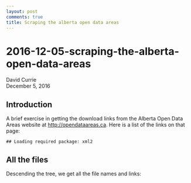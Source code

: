 ```yaml
---
layout: post
comments: true
title: Scraping the alberta open data areas
---
```


# 2016-12-05-scraping-the-alberta-open-data-areas
David Currie  
December 5, 2016  



## Introduction   

A brief exercise in getting the download links from the Alberta Open Data Areas website at <http://opendataareas.ca>.
Here is a list of the links on that page:  


```
## Loading required package: xml2
```

## All the files

Descending the tree, we get all the file names and links:   

<!--html_preserve--><div id="htmlwidget-140ecdde2035442bfd44" style="width:100%;height:auto;" class="datatables html-widget"></div>
<script type="application/json" data-for="htmlwidget-140ecdde2035442bfd44">{"x":{"filter":"top","filterHTML":"<tr>\n  <td data-type=\"factor\" style=\"vertical-align: top;\">\n    <div class=\"form-group has-feedback\" style=\"margin-bottom: auto;\">\n      <input type=\"search\" placeholder=\"All\" class=\"form-control\" style=\"width: 100%;\"/>\n      <span class=\"glyphicon glyphicon-remove-circle form-control-feedback\">\u003c/span>\n    \u003c/div>\n    <div style=\"width: 100%; display: none;\">\n      <select multiple=\"multiple\" style=\"width: 100%;\" data-options=\"[&quot;20K Base Features&quot;,&quot;20K DEM&quot;,&quot;250K Small Scale&quot;,&quot;Agricultural Regions of Alberta Soil Information&quot;,&quot;ATS V4.1 Polygons&quot;,&quot;Cadastral&quot;,&quot;DIDs+&quot;,&quot;Fortis Utility&quot;,&quot;Lidar&quot;,&quot;LiDAR15 DEM&quot;,&quot;Municipal Boundary File&quot;,&quot;Natural Regions and Subregions of Alberta&quot;,&quot;Satellite Imagery&quot;,&quot;Title Mapping&quot;,&quot;Wildlife Sensitivity&quot;,&quot;HYPERSPECTRAL IMAGERY: OIL SANDS&quot;,&quot;LiDAR: OIL SANDS&quot;,&quot;ORTHOPHOTO IMAGE&quot;,&quot;ORTHOPHOTOS: OIL SANDS&quot;]\">\u003c/select>\n    \u003c/div>\n  \u003c/td>\n  <td data-type=\"factor\" style=\"vertical-align: top;\">\n    <div class=\"form-group has-feedback\" style=\"margin-bottom: auto;\">\n      <input type=\"search\" placeholder=\"All\" class=\"form-control\" style=\"width: 100%;\"/>\n      <span class=\"glyphicon glyphicon-remove-circle form-control-feedback\">\u003c/span>\n    \u003c/div>\n    <div style=\"width: 100%; display: none;\">\n      <select multiple=\"multiple\" style=\"width: 100%;\" data-options=\"[&quot;Beaver Hills&quot;,&quot;Fort McMurray&quot;,&quot;Fox Creek&quot;,&quot;RMH Sylvan&quot;,&quot;Taber&quot;,&quot;Utikuma Lake&quot;]\">\u003c/select>\n    \u003c/div>\n  \u003c/td>\n  <td data-type=\"factor\" style=\"vertical-align: top;\">\n    <div class=\"form-group has-feedback\" style=\"margin-bottom: auto;\">\n      <input type=\"search\" placeholder=\"All\" class=\"form-control\" style=\"width: 100%;\"/>\n      <span class=\"glyphicon glyphicon-remove-circle form-control-feedback\">\u003c/span>\n    \u003c/div>\n    <div style=\"width: 100%; display: none;\">\n      <select multiple=\"multiple\" style=\"width: 100%;\" data-options=\"[&quot;Full coverage of Beaver Hills AOI&quot;,&quot;25 Townships (full coverage) of Beaver Hills AOI&quot;,&quot;50-21-W4&quot;,&quot;4 Townships (partial coverage) within Beaver Hills AOI&quot;,&quot;Partial coverage of Beaver Hills AOI&quot;,&quot;Full coverage of Fort McMurray AOI&quot;,&quot;25 Townships (full coverage) of Fort McMurray AOI&quot;,&quot;Partial coverage&quot;,&quot;84-07-W4&quot;,&quot;4 Townships (partial coverage) within Fort McMurray AOI&quot;,&quot;Full coverage&quot;,&quot;Partial Coverage of Fort McMurray AOI&quot;,&quot;Full coverage of Fox Creek AOI&quot;,&quot;25 Townships (full coverage) of Fox Creek AOI&quot;,&quot;58-25-W5&quot;,&quot;4 Townships (partial coverage) within Fox Creek AOI&quot;,&quot;Partial coverage of Fox Creek AOI&quot;,&quot;Full coverage of Rocky Mountain House Sylvan AOI&quot;,&quot;Full coverage of RMH Sylvan AOI&quot;,&quot;25 Townships (full coverage) of Rocky Mountain House Sylvan AOI&quot;,&quot;39-02-W5&quot;,&quot;4 Townships (partial coverage) within Rocky Mountain Sylvan AOI&quot;,&quot;Partial coverage of RMH Sylvan AOI&quot;,&quot;Full coverage of Taber AOI&quot;,&quot;25 Townships (full coverage) of Taber AOI&quot;,&quot;18-14-W4&quot;,&quot;4 Townships (partial coverage) within Taber AOI&quot;,&quot;Partial coverage of Taber AOI&quot;,&quot;Full coverage of Utikuma Lake AOI&quot;,&quot;25 Townships (full coverage) of Utikuma Lake AOI&quot;,&quot;81-09-W5&quot;,&quot;4 Townships (partial coverage) within Utikuma Lake AOI&quot;,&quot;Partial coverage of Utikuma Lake AOI&quot;]\">\u003c/select>\n    \u003c/div>\n  \u003c/td>\n  <td data-type=\"factor\" style=\"vertical-align: top;\">\n    <div class=\"form-group has-feedback\" style=\"margin-bottom: auto;\">\n      <input type=\"search\" placeholder=\"All\" class=\"form-control\" style=\"width: 100%;\"/>\n      <span class=\"glyphicon glyphicon-remove-circle form-control-feedback\">\u003c/span>\n    \u003c/div>\n    <div style=\"width: 100%; display: none;\">\n      <select multiple=\"multiple\" style=\"width: 100%;\" data-options=\"[&quot;2016-01-18&quot;,&quot;2002-06-04&quot;,&quot;2016-03-01&quot;,&quot;2015-08-05&quot;,&quot;2009-08-05&quot;,&quot;2016-09-09&quot;,&quot;2016-08-26&quot;,&quot;2009&quot;,&quot;2016-09-01&quot;,&quot;2005-06-02&quot;,&quot;MS: April 7, 2010; May 4, 2013; Aug 25, 2014; Oct 10, 2014; Jun 11, 2015 PAN: April 7, 2010; Jun 29, 2011; Oct 1, 2011; May 4, 2013; Aug 25, 2014; Oct 10, 2014; Jun 11, 2015 PAN-ST: 12/20/2014 PAN-SH: Aug 12, 2012; Oct 14, 2012; Apr 13, 2015; Apr 26, 2015; Jun 26, 2015&quot;,&quot;April - October 2016&quot;,&quot;2016-04-28&quot;,&quot;August 2013&quot;,&quot;2011&quot;,&quot;2009-09-13&quot;,&quot;MS: Jul 1, 2010; Sept 19, 2010; May 24, 2011; Sept 26, 2011 PAN: Jul 1, 2010; Sept 19, 2010; May 24, 2011; Sept 26, 2011&quot;,&quot;2005&quot;,&quot;2009-07-23&quot;,&quot;MS: Apr 20, 2010; Sept 8, 2013; Jun 5, 2015 MS-ST: June 5, 2015 PAN: Apr 20, 2010; Apr 8, 2011; Sept 8, 2013; Jun 5, 2015; Aug 4, 2015 PAN-ST: Jun 5, 2015; Aug 4, 2015 PAN-SH: May 17, 2014&quot;,&quot;2015-04-28&quot;,&quot;MS: May 21, 2011; Jun 9, 2011; Apr 26, 2013; Jun 12, 2013; Sept 23, 2013; May 5, 2015; Sept 21, 2015 PAN: May 21, 2011; Jun 9, 2011; Apr 26, 2013; Jun 12, 2013; Sept 23, 2013; May 5, 2015; May 26, 2015; Sept 21, 2015 PAN-SH: Jan 24, 2013&quot;,&quot;2010&quot;,&quot;2015-07-21&quot;,&quot;MS: Sept 18, 2011; Apr 9, 2012 PAN: Jun 12, 2010; Jul 8, 2011; Sept 18, 2011; Apr 9, 2012; Sept 28, 2013; Oct 15, 2013 PAN-SH: Aug 17, 2012; Apr 1, 2015&quot;,&quot;2008&quot;,&quot;MS: Apr 18, 2011; Mar 12, 2012; Aug 1, 2012; Aug 31, 2013 PAN: Apr 18, 2011; Mar 12, 2012; Aug 1, 2012; Aug 31, 2013; Sept 20, 2015; Nov 30, 2015 PAN-SH: Apr 18, 2011; Mar 12, 2012; Aug 1, 2012; Aug 31, 2013; Sept 20, 2015; Nov 30, 2015&quot;]\">\u003c/select>\n    \u003c/div>\n  \u003c/td>\n  <td data-type=\"factor\" style=\"vertical-align: top;\">\n    <div class=\"form-group has-feedback\" style=\"margin-bottom: auto;\">\n      <input type=\"search\" placeholder=\"All\" class=\"form-control\" style=\"width: 100%;\"/>\n      <span class=\"glyphicon glyphicon-remove-circle form-control-feedback\">\u003c/span>\n    \u003c/div>\n    <div style=\"width: 100%; display: none;\">\n      <select multiple=\"multiple\" style=\"width: 100%;\" data-options=\"[&quot;Vector&quot;,&quot;Raster&quot;,&quot;Rasters, Point Clouds&quot;,&quot;Point Cloud&quot;]\">\u003c/select>\n    \u003c/div>\n  \u003c/td>\n  <td data-type=\"factor\" style=\"vertical-align: top;\">\n    <div class=\"form-group has-feedback\" style=\"margin-bottom: auto;\">\n      <input type=\"search\" placeholder=\"All\" class=\"form-control\" style=\"width: 100%;\"/>\n      <span class=\"glyphicon glyphicon-remove-circle form-control-feedback\">\u003c/span>\n    \u003c/div>\n    <div style=\"width: 100%; display: none;\">\n      <select multiple=\"multiple\" style=\"width: 100%;\" data-options=\"[&quot;SHP&quot;,&quot;ASCII&quot;,&quot;DWG&quot;,&quot;GDB&quot;,&quot;Multiple&quot;,&quot;GeoTiff&quot;,&quot;GeoTIFF&quot;,&quot;ENVI (HDR, DAT)&quot;,&quot;LAS&quot;]\">\u003c/select>\n    \u003c/div>\n  \u003c/td>\n  <td data-type=\"factor\" style=\"vertical-align: top;\">\n    <div class=\"form-group has-feedback\" style=\"margin-bottom: auto;\">\n      <input type=\"search\" placeholder=\"All\" class=\"form-control\" style=\"width: 100%;\"/>\n      <span class=\"glyphicon glyphicon-remove-circle form-control-feedback\">\u003c/span>\n    \u003c/div>\n    <div style=\"width: 100%; display: none;\">\n      <select multiple=\"multiple\" style=\"width: 100%;\" data-options=\"[&quot;Geographic Coordinates&quot;,&quot;10TM&quot;,&quot;UTM&quot;,&quot;NAD 1983 10TM AEP Forest&quot;,&quot;TCPL Alberta (NGTL Ltd.) 10 degree Transverse Mercator&quot;,&quot;UTM (Zone 12), nad83csrs, cgvd28 / Horizontal: EPSG 2955 &amp; 2956, Vertical: 5713&quot;,&quot;UTM (Zone 12)&quot;,&quot;UTM (Zone 12) North EPSG:32612&quot;,&quot;UTM (Zone12)&quot;,&quot;UTM (Zone 11), nad83csrs, cgvd28 / Horizontal: EPSG 2955 &amp; 2956, Vertical: 5713&quot;,&quot;UTM (Zone 11)&quot;]\">\u003c/select>\n    \u003c/div>\n  \u003c/td>\n  <td data-type=\"character\" style=\"vertical-align: top;\">\n    <div class=\"form-group has-feedback\" style=\"margin-bottom: auto;\">\n      <input type=\"search\" placeholder=\"All\" class=\"form-control\" style=\"width: 100%;\"/>\n      <span class=\"glyphicon glyphicon-remove-circle form-control-feedback\">\u003c/span>\n    \u003c/div>\n  \u003c/td>\n\u003c/tr>","data":[["20K Base Features","20K DEM","250K Small Scale","Agricultural Regions of Alberta Soil Information","ATS V4.1 Polygons","Cadastral","DIDs+","Fortis Utility","Lidar","LiDAR15 DEM","Municipal Boundary File","Natural Regions and Subregions of Alberta","Satellite Imagery","Satellite Imagery","Title Mapping","Wildlife Sensitivity","20K Base Features","20K DEM","250K Small Scale","ATS V4.1 Polygons","Cadastral","DIDs+","HYPERSPECTRAL IMAGERY: OIL SANDS","Lidar","LiDAR: OIL SANDS","LiDAR15 DEM","Municipal Boundary File","Natural Regions and Subregions of Alberta","ORTHOPHOTO IMAGE","ORTHOPHOTOS: OIL SANDS","Satellite Imagery","Title Mapping","Wildlife Sensitivity","20K Base Features","20K DEM","250K Small Scale","ATS V4.1 Polygons","Cadastral","DIDs+","Fortis Utility","Lidar","LiDAR15 DEM","Natural Regions and Subregions of Alberta","ORTHOPHOTO IMAGE","Satellite Imagery","Title Mapping","Wildlife Sensitivity","20K Base Features","20K DEM","250K Small Scale","Agricultural Regions of Alberta Soil Information","ATS V4.1 Polygons","Cadastral","DIDs+","Fortis Utility","Lidar","LiDAR15 DEM","Municipal Boundary File","Natural Regions and Subregions of Alberta","ORTHOPHOTO IMAGE","Satellite Imagery","Title Mapping","Wildlife Sensitivity","20K Base Features","20K DEM","250K Small Scale","Agricultural Regions of Alberta Soil Information","ATS V4.1 Polygons","Cadastral","DIDs+","Fortis Utility","Lidar","LiDAR15 DEM","Municipal Boundary File","Natural Regions and Subregions of Alberta","ORTHOPHOTO IMAGE","Satellite Imagery","Title Mapping","Wildlife Sensitivity","20K Base Features","20K DEM","250K Small Scale","ATS V4.1 Polygons","Cadastral","DIDs+","Lidar","LiDAR15 DEM","Municipal Boundary File","Natural Regions and Subregions of Alberta","Satellite Imagery","Title Mapping","Wildlife Sensitivity"],["Beaver Hills","Beaver Hills","Beaver Hills","Beaver Hills","Beaver Hills","Beaver Hills","Beaver Hills","Beaver Hills","Beaver Hills","Beaver Hills","Beaver Hills","Beaver Hills","Beaver Hills","Beaver Hills","Beaver Hills","Beaver Hills","Fort McMurray","Fort McMurray","Fort McMurray","Fort McMurray","Fort McMurray","Fort McMurray","Fort McMurray","Fort McMurray","Fort McMurray","Fort McMurray","Fort McMurray","Fort McMurray","Fort McMurray","Fort McMurray","Fort McMurray","Fort McMurray","Fort McMurray","Fox Creek","Fox Creek","Fox Creek","Fox Creek","Fox Creek","Fox Creek","Fox Creek","Fox Creek","Fox Creek","Fox Creek","Fox Creek","Fox Creek","Fox Creek","Fox Creek","RMH Sylvan","RMH Sylvan","RMH Sylvan","RMH Sylvan","RMH Sylvan","RMH Sylvan","RMH Sylvan","RMH Sylvan","RMH Sylvan","RMH Sylvan","RMH Sylvan","RMH Sylvan","RMH Sylvan","RMH Sylvan","RMH Sylvan","RMH Sylvan","Taber","Taber","Taber","Taber","Taber","Taber","Taber","Taber","Taber","Taber","Taber","Taber","Taber","Taber","Taber","Taber","Utikuma Lake","Utikuma Lake","Utikuma Lake","Utikuma Lake","Utikuma Lake","Utikuma Lake","Utikuma Lake","Utikuma Lake","Utikuma Lake","Utikuma Lake","Utikuma Lake","Utikuma Lake","Utikuma Lake"],["Full coverage of Beaver Hills AOI","Full coverage of Beaver Hills AOI","Full coverage of Beaver Hills AOI","Full coverage of Beaver Hills AOI","Full coverage of Beaver Hills AOI","25 Townships (full coverage) of Beaver Hills AOI","Full coverage of Beaver Hills AOI","Full coverage of Beaver Hills AOI","50-21-W4","4 Townships (partial coverage) within Beaver Hills AOI","Full coverage of Beaver Hills AOI","Full coverage of Beaver Hills AOI","Partial coverage of Beaver Hills AOI","Full coverage of Beaver Hills AOI","25 Townships (full coverage) of Beaver Hills AOI","Partial coverage of Beaver Hills AOI","Full coverage of Fort McMurray AOI","Full coverage of Fort McMurray AOI","Full coverage of Fort McMurray AOI","Full coverage of Fort McMurray AOI","25 Townships (full coverage) of Fort McMurray AOI","Full coverage of Fort McMurray AOI","Partial coverage","84-07-W4","Partial coverage","4 Townships (partial coverage) within Fort McMurray AOI","Full coverage of Fort McMurray AOI","Full coverage","Partial coverage","Partial coverage","Partial Coverage of Fort McMurray AOI","25 Townships (full coverage) of Fort McMurray AOI","Partial coverage","Full coverage of Fox Creek AOI","Full coverage of Fox Creek AOI","Full coverage of Fox Creek AOI","Full coverage of Fox Creek AOI","25 Townships (full coverage) of Fox Creek AOI","Full coverage of Fox Creek AOI","Full coverage of Fox Creek AOI","58-25-W5","4 Townships (partial coverage) within Fox Creek AOI","Full coverage","Partial coverage","Partial coverage of Fox Creek AOI","25 Townships (full coverage) of Fox Creek AOI","Partial coverage","Full coverage of Rocky Mountain House Sylvan AOI","Full coverage of Rocky Mountain House Sylvan AOI","Full coverage of Rocky Mountain House Sylvan AOI","Full coverage of RMH Sylvan AOI","Full coverage of Rocky Mountain House Sylvan AOI","25 Townships (full coverage) of Rocky Mountain House Sylvan AOI","Full coverage of Rocky Mountain House Sylvan AOI","Full coverage of Rocky Mountain House Sylvan AOI","39-02-W5","4 Townships (partial coverage) within Rocky Mountain Sylvan AOI","Full coverage of Rocky Mountain House Sylvan AOI","Full coverage","Partial coverage","Partial coverage of RMH Sylvan AOI","25 Townships (full coverage) of Rocky Mountain House Sylvan AOI","Partial coverage","Full coverage of Taber AOI","Full coverage of Taber AOI","Full coverage of Taber AOI","Full coverage of Taber AOI","Full coverage of Taber AOI","25 Townships (full coverage) of Taber AOI","Full coverage of Taber AOI","Full coverage of Taber AOI","18-14-W4","4 Townships (partial coverage) within Taber AOI","Full coverage of Taber AOI","Full coverage","Partial coverage","Partial coverage of Taber AOI","25 Townships (full coverage) of Taber AOI","Partial coverage","Full coverage of Utikuma Lake AOI","Full coverage of Utikuma Lake AOI","Full coverage of Utikuma Lake AOI","Full coverage of Utikuma Lake AOI","25 Townships (full coverage) of Utikuma Lake AOI","Full coverage of Utikuma Lake AOI","81-09-W5","4 Townships (partial coverage) within Utikuma Lake AOI","Full coverage of Utikuma Lake AOI","Full coverage","Partial coverage of Utikuma Lake AOI","25 Townships (full coverage) of Utikuma Lake AOI","Partial coverage"],["2016-01-18","2002-06-04","2016-03-01","2015-08-05","2009-08-05","2016-09-09","2016-09-09","2016-08-26","2009","2009","2016-09-01","2005-06-02","MS: April 7, 2010; May 4, 2013; Aug 25, 2014; Oct 10, 2014; Jun 11, 2015 PAN: April 7, 2010; Jun 29, 2011; Oct 1, 2011; May 4, 2013; Aug 25, 2014; Oct 10, 2014; Jun 11, 2015 PAN-ST: 12/20/2014 PAN-SH: Aug 12, 2012; Oct 14, 2012; Apr 13, 2015; Apr 26, 2015; Jun 26, 2015","April - October 2016","2016-09-09","2016-04-28","2016-01-18","2002-06-04","2016-03-01","2009-08-05","2016-09-09","2016-09-09","August 2013","2011","August 2013","2011","2016-09-01","2005-06-02","2009-09-13","August 2013","MS: Jul 1, 2010; Sept 19, 2010; May 24, 2011; Sept 26, 2011 PAN: Jul 1, 2010; Sept 19, 2010; May 24, 2011; Sept 26, 2011","2016-09-09","2016-04-28","2016-01-18","2002-06-04","2016-03-01","2009-08-05","2016-09-09","2016-09-09","2016-08-26","2005","2005","2005-06-02","2009-07-23","MS: Apr 20, 2010; Sept 8, 2013; Jun 5, 2015 MS-ST: June 5, 2015 PAN: Apr 20, 2010; Apr 8, 2011; Sept 8, 2013; Jun 5, 2015; Aug 4, 2015 PAN-ST: Jun 5, 2015; Aug 4, 2015 PAN-SH: May 17, 2014","2016-09-09","2016-04-28","2016-01-18","2002-06-04","2016-03-01","2015-08-05","2009-08-05","2016-09-09","2016-09-09","2016-08-26","2009","2009","2016-09-01","2005-06-02","2015-04-28","MS: May 21, 2011; Jun 9, 2011; Apr 26, 2013; Jun 12, 2013; Sept 23, 2013; May 5, 2015; Sept 21, 2015 PAN: May 21, 2011; Jun 9, 2011; Apr 26, 2013; Jun 12, 2013; Sept 23, 2013; May 5, 2015; May 26, 2015; Sept 21, 2015 PAN-SH: Jan 24, 2013","2016-09-09","2016-04-28","2016-01-18","2002-06-04","2016-03-01","2015-08-05","2009-08-05","2016-09-09","2016-09-09","2016-08-26","2010","2010","2016-09-01","2005-06-02","2015-07-21","MS: Sept 18, 2011; Apr 9, 2012 PAN: Jun 12, 2010; Jul 8, 2011; Sept 18, 2011; Apr 9, 2012; Sept 28, 2013; Oct 15, 2013 PAN-SH: Aug 17, 2012; Apr 1, 2015","2016-09-09","2016-04-28","2016-01-18","2002-06-04","2016-03-01","2009-08-05","2016-09-09","2016-09-09","2008","2008","2016-09-01","2005-06-02","MS: Apr 18, 2011; Mar 12, 2012; Aug 1, 2012; Aug 31, 2013 PAN: Apr 18, 2011; Mar 12, 2012; Aug 1, 2012; Aug 31, 2013; Sept 20, 2015; Nov 30, 2015 PAN-SH: Apr 18, 2011; Mar 12, 2012; Aug 1, 2012; Aug 31, 2013; Sept 20, 2015; Nov 30, 2015","2016-09-09","2016-04-28"],["Vector","Raster","Vector","Vector","Vector","Vector","Vector","Vector","Rasters, Point Clouds","Raster","Vector","Vector","Raster","Raster","Vector","Vector","Vector","Raster","Vector","Vector","Vector","Vector","Raster","Rasters, Point Clouds","Point Cloud","Raster","Vector","Vector","Raster","Raster","Raster","Vector","Vector","Vector","Raster","Vector","Vector","Vector","Vector","Vector","Rasters, Point Clouds","Raster","Vector","Raster","Raster","Vector","Vector","Vector","Raster","Vector","Vector","Vector","Vector","Vector","Vector","Rasters, Point Clouds","Raster","Vector","Vector","Raster","Raster","Vector","Vector","Vector","Raster","Vector","Vector","Vector","Vector","Vector","Vector","Rasters, Point Clouds","Raster","Vector","Vector","Raster","Raster","Vector","Vector","Vector","Raster","Vector","Vector","Vector","Vector","Rasters, Point Clouds","Raster","Vector","Vector","Raster","Vector","Vector"],["SHP","ASCII","DWG","GDB","SHP","DWG","SHP","SHP","Multiple","ASCII","SHP","SHP","GeoTiff","GeoTIFF","SHP","SHP","SHP","ASCII","DWG","SHP","DWG","SHP","ENVI (HDR, DAT)","Multiple","LAS","ASCII","SHP","SHP","GeoTiff","GeoTiff","GeoTiff","SHP","SHP","SHP","ASCII","DWG","SHP","DWG","SHP","SHP","Multiple","ASCII","SHP","GeoTiff","GeoTiff","SHP","SHP","SHP","ASCII","DWG","GDB","SHP","DWG","SHP","SHP","Multiple","ASCII","SHP","SHP","GeoTiff","GeoTiff","SHP","SHP","SHP","ASCII","DWG","GDB","SHP","DWG","SHP","SHP","Multiple","ASCII","SHP","SHP","GeoTiff","GeoTiff","SHP","SHP","SHP","ASCII","DWG","SHP","DWG","SHP","Multiple","ASCII","SHP","SHP","GeoTiff","SHP","SHP"],["Geographic Coordinates","10TM","UTM","NAD 1983 10TM AEP Forest","Geographic Coordinates","10TM","Geographic Coordinates","TCPL Alberta (NGTL Ltd.) 10 degree Transverse Mercator","UTM (Zone 12), nad83csrs, cgvd28 / Horizontal: EPSG 2955 &amp; 2956, Vertical: 5713","UTM","Geographic Coordinates","NAD 1983 10TM AEP Forest","UTM (Zone 12)","UTM (Zone 12) North EPSG:32612","Geographic Coordinates","NAD 1983 10TM AEP Forest","Geographic Coordinates","10TM","UTM","Geographic Coordinates","10TM","Geographic Coordinates","UTM (Zone 12)","UTM (Zone 12), nad83csrs, cgvd28 / Horizontal: EPSG 2955 &amp; 2956, Vertical: 5713","UTM (Zone12)","UTM","Geographic Coordinates","NAD 1983 10TM AEP Forest","UTM (Zone 12)","UTM (Zone 12)","UTM (Zone 12)","Geographic Coordinates","NAD 1983 10TM AEP Forest","Geographic Coordinates","10TM","UTM","Geographic Coordinates","10TM","Geographic Coordinates","TCPL Alberta (NGTL Ltd.) 10 degree Transverse Mercator","UTM (Zone 11), nad83csrs, cgvd28 / Horizontal: EPSG 2955 &amp; 2956, Vertical: 5713","UTM","NAD 1983 10TM AEP Forest","UTM (Zone 11)","UTM (Zone 11)","Geographic Coordinates","NAD 1983 10TM AEP Forest","Geographic Coordinates","10TM","UTM","NAD 1983 10TM AEP Forest","Geographic Coordinates","10TM","Geographic Coordinates","TCPL Alberta (NGTL Ltd.) 10 degree Transverse Mercator","UTM (Zone 11), nad83csrs, cgvd28 / Horizontal: EPSG 2955 &amp; 2956, Vertical: 5713","UTM","Geographic Coordinates","NAD 1983 10TM AEP Forest","UTM (Zone 11)","UTM (Zone 11)","Geographic Coordinates","NAD 1983 10TM AEP Forest","Geographic Coordinates","10TM","UTM","NAD 1983 10TM AEP Forest","Geographic Coordinates","10TM","Geographic Coordinates","TCPL Alberta (NGTL Ltd.) 10 degree Transverse Mercator","UTM (Zone 12), nad83csrs, cgvd28 / Horizontal: EPSG 2955 &amp; 2956, Vertical: 5713","UTM","Geographic Coordinates","NAD 1983 10TM AEP Forest","UTM (Zone12)","UTM (Zone 12)","Geographic Coordinates","NAD 1983 10TM AEP Forest","Geographic Coordinates","10TM","UTM","Geographic Coordinates","10TM","Geographic Coordinates","UTM (Zone 11), nad83csrs, cgvd28 / Horizontal: EPSG 2955 &amp; 2956, Vertical: 5713","UTM","Geographic Coordinates","NAD 1983 10TM AEP Forest","UTM (Zone 11)","Geographic Coordinates","NAD 1983 10TM AEP Forest"],["http://opendataareas.ca/data/uploads/Beaverhills_20K_Base_Features_Altalis.zip","http://opendataareas.ca/data/uploads/Beaverhills_20K_DEM_Altalis.zip","http://opendataareas.ca/data/uploads/Beaverhills_250K_SmallScale_Altalis.zip","http://opendataareas.ca/data/uploads/Beaverhills_AGRASID41_GoA.zip","http://opendataareas.ca/data/uploads/Beaverhills_ATS_Altalis.zip","http://opendataareas.ca/data/uploads/Beaverhills_Cadastral_Altalis.zip","http://opendataareas.ca/data/uploads/Beaverhills_DIDS_Plus_Altalis.zip","http://opendataareas.ca/data/uploads/Beaverhills_Fortis_Facility_Altalis.zip","http://opendataareas.ca/data/uploads/Beaverhills_50-21-W4_Airborne.zip","http://opendataareas.ca/data/uploads/Beaverhills_Lidar15_DEM_Altalis.zip","http://opendataareas.ca/data/uploads/Beaverhills_Municipal_Boundary_Altalis.zip","http://opendataareas.ca/data/uploads/Beaverhills_NaturalRegions_GoA.zip","http://opendataareas.ca/data/uploads/Beaverhills_DigitalGlobe.zip","http://opendataareas.ca/data/uploads/Beaver_Sentinel_Hatfield.zip","http://opendataareas.ca/data/uploads/Beaverhills_Title_Altalis.zip","http://opendataareas.ca/data/uploads/Beaverhills_WildlifeSensitivity_GoA.zip","http://opendataareas.ca/data/uploads/FortMcMurray_20K_Base_Features_Altalis.zip","http://opendataareas.ca/data/uploads/FortMcMurray_20K_DEM_Altalis.zip","http://opendataareas.ca/data/uploads/FortMcMurray_250K_SmallScale_Altalis.zip","http://opendataareas.ca/data/uploads/FortMcMurray_ATS_Altalis.zip","http://opendataareas.ca/data/uploads/FortMcMurray_Cadastral_Altalis.zip","http://opendataareas.ca/data/uploads/FortMcMurray_DIDS_Plus_Altalis.zip","http://opendataareas.ca/data/uploads/FortMcMurray_Hyper_day235_GoA.zip","http://opendataareas.ca/data/uploads/FortMcMurray_84-07-W4_Airborne.zip","http://opendataareas.ca/data/uploads/FortMcMurray_Lidar_GoA.zip","http://opendataareas.ca/data/uploads/FortMcMurray_LiDAR15_DEM_Altalis.zip","http://opendataareas.ca/data/uploads/FortMcMurray_Municipal_Boundary_Altalis.zip","http://opendataareas.ca/data/uploads/FortMcMurray_NaturalRegions_GoA.zip","http://opendataareas.ca/data/uploads/FortMcMurray_2009_50cm_B&amp;W_Tarin.zip","http://opendataareas.ca/data/uploads/FortMcMurray_Orthos_GoA.zip","http://opendataareas.ca/data/uploads/FortMcMurray_DigitalGlobe.zip","http://opendataareas.ca/data/uploads/FortMcMurray_Title_Altalis.zip","http://opendataareas.ca/data/uploads/FortMcMurray_WildlifeSensitivity_GoA.zip","http://opendataareas.ca/data/uploads/FoxCreek_20K_Base_Features_Altalis.zip","http://opendataareas.ca/data/uploads/FoxCreek_20K_DEM_Altalis.zip","http://opendataareas.ca/data/uploads/FoxCreek_250K_SmallScale_Altalis.zip","http://opendataareas.ca/data/uploads/FoxCreek_ATS_Altalis.zip","http://opendataareas.ca/data/uploads/FoxCreek_Cadastral_Altalis.zip","http://opendataareas.ca/data/uploads/FoxCreek_DIDS_Plus_Altalis.zip","http://opendataareas.ca/data/uploads/FoxCreek_Fortis_Facility_Altalis.zip","http://opendataareas.ca/data/uploads/FoxCreek_58-25-W5_Airborne.zip","http://opendataareas.ca/data/uploads/FoxCreek_58-25-W5_Airborne.zip","http://opendataareas.ca/data/uploads/FoxCreek_NaturalRegions_GoA.zip","http://opendataareas.ca/data/uploads/FoxCreek_2009_50cm_B&amp;W_Tarin.zip","http://opendataareas.ca/data/uploads/FoxCreek_DigitalGlobe.zip","http://opendataareas.ca/data/uploads/FoxCreek_Title_Altalis.zip","http://opendataareas.ca/data/uploads/FoxCreek_WildlifeSensitivity_GoA.zip","http://opendataareas.ca/data/uploads/RMHSylvan_20K_Base_Features_Altalis.zip","http://opendataareas.ca/data/uploads/RMHSylvan_20K_DEM_Altalis.zip","http://opendataareas.ca/data/uploads/RMHSylvan_250K_SmallScale_Altalis.zip","http://opendataareas.ca/data/uploads/RMHSylvan_AGRASID41_GoA.zip","http://opendataareas.ca/data/uploads/RMHSylvan_ATS_Altalis.zip","http://opendataareas.ca/data/uploads/RMHSylvan_Cadastral_Altalis.zip","http://opendataareas.ca/data/uploads/RMHSylvan_DIDS_Plus_Altalis.zip","http://opendataareas.ca/data/uploads/RMHSylvan_Fortis_Facility_Altalis.zip","http://opendataareas.ca/data/uploads/RMHSylvan_39-02-W5_Airborne.zip","http://opendataareas.ca/data/uploads/RMHSylvan_LiDAR15_DEM_Altalis.zip","http://opendataareas.ca/data/uploads/RMHSylvan_Municipal_Boundary_Altalis.zip","http://opendataareas.ca/data/uploads/RMHSylvan_NaturalRegions_GoA.zip","http://opendataareas.ca/data/uploads/RMHSylvan_2015_30cm_Color_Tarin.zip","http://opendataareas.ca/data/uploads/RMHSylvan_DigitalGlobe.zip","http://opendataareas.ca/data/uploads/RMHSylvan_Title_Altalis.zip","http://opendataareas.ca/data/uploads/RMHSylvan_WildlifeSensitivity_GoA.zip","http://opendataareas.ca/data/uploads/Taber_20K_Base_Features_Altalis.zip","http://opendataareas.ca/data/uploads/Taber_20K_DEM_Altalis.zip","http://opendataareas.ca/data/uploads/Taber_250K_SmallScale_Altalis.zip","http://opendataareas.ca/data/uploads/Taber_AGRASID41_GoA.zip","http://opendataareas.ca/data/uploads/Taber_ATS_Altalis.zip","http://opendataareas.ca/data/uploads/Taber_Cadastral_Altalis.zip","http://opendataareas.ca/data/uploads/Taber_DIDS_Plus_Altalis.zip","http://opendataareas.ca/data/uploads/Taber_Fortis_Facility_Altalis.zip","http://opendataareas.ca/data/uploads/Taber_18-14-W4_Airborne.zip","http://opendataareas.ca/data/uploads/Taber_LiDAR15_DEM_Altalis.zip","http://opendataareas.ca/data/uploads/Taber_Municipal_Boundary_Altalis.zip","http://opendataareas.ca/data/uploads/Taber_NaturalRegions_GoA.zip","http://opendataareas.ca/data/uploads/Taber_201550cmColorOrthophoto_TarinResources.zip","http://opendataareas.ca/data/uploads/Taber_DigitalGlobe.zip","http://opendataareas.ca/data/uploads/Taber_Title_Altalis.zip","http://opendataareas.ca/data/uploads/Taber_WildlifeSensitivity_GoA.zip","http://opendataareas.ca/data/uploads/UtikumaLake_20K_Base_Features_Altalis.zip","http://opendataareas.ca/data/uploads/UtikumaLake_20K_DEM_Altalis.zip","http://opendataareas.ca/data/uploads/UtikumaLake_250K_SmallScale_Altalis.zip","http://opendataareas.ca/data/uploads/UtikumaLake_ATS_Altalis.zip","http://opendataareas.ca/data/uploads/UtikumaLake_Cadastral_Altalis.zip","http://opendataareas.ca/data/uploads/UtikumaLake_DIDS_Plus_Altalis.zip","http://opendataareas.ca/data/uploads/UtikumaLake_81-09-W5_Airborne.zip","http://opendataareas.ca/data/uploads/UtikumaLake_LiDAR15_DEM_Altalis.zip","http://opendataareas.ca/data/uploads/UtikumaLake_Municipal_Boundary_Altalis.zip","http://opendataareas.ca/data/uploads/UtikumaLake_NaturalRegions_GoA.zip","http://opendataareas.ca/data/uploads/UtikumaLake_DigitalGlobe.zip","http://opendataareas.ca/data/uploads/UtikumaLake_Title_Altalis.zip","http://opendataareas.ca/data/uploads/UtikumaLake_WildlifeSensitivity_GoA.zip"]],"container":"<table class=\"display\">\n  <thead>\n    <tr>\n      <th>product_title\u003c/th>\n      <th>product_region\u003c/th>\n      <th>Coverage\u003c/th>\n      <th>Currency\u003c/th>\n      <th>Product Type\u003c/th>\n      <th>Format\u003c/th>\n      <th>Projection\u003c/th>\n      <th>dl_link\u003c/th>\n    \u003c/tr>\n  \u003c/thead>\n\u003c/table>","options":{"order":[],"autoWidth":false,"orderClasses":false,"orderCellsTop":true}},"evals":[],"jsHooks":[]}</script><!--/html_preserve-->


